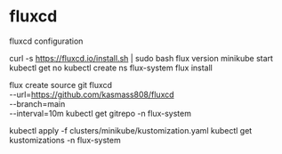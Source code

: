 # fluxcd
fluxcd configuration

curl -s https://fluxcd.io/install.sh | sudo bash
flux version
minikube start
kubectl get no
kubectl create ns flux-system
flux install

flux create source git fluxcd \
  --url=https://github.com/kasmass808/fluxcd \
  --branch=main \
  --interval=10m
kubectl get gitrepo -n flux-system

kubectl apply -f clusters/minikube/kustomization.yaml
kubectl get kustomizations -n flux-system
